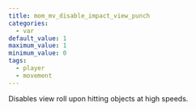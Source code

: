 ```yaml
---
title: mom_mv_disable_impact_view_punch
categories:
  - var
default_value: 1
maximum_value: 1
minimum_value: 0
tags:
  - player
  - movement
---
```


Disables view roll upon hitting objects at high speeds.
